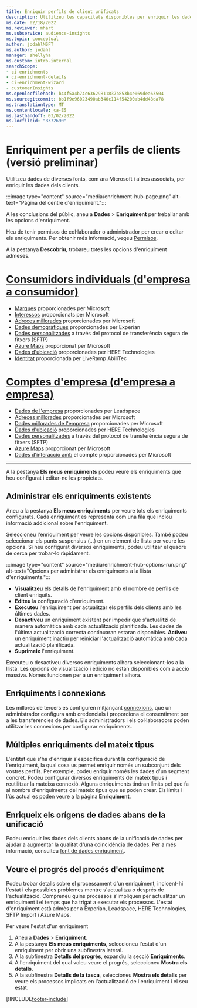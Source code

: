 ```yaml
---
title: Enriquir perfils de client unificats
description: Utilitzeu les capacitats disponibles per enriquir les dades dels clients.
ms.date: 02/18/2022
ms.reviewer: mhart
ms.subservice: audience-insights
ms.topic: conceptual
author: jodahlMSFT
ms.author: jodahl
manager: shellyha
ms.custom: intro-internal
searchScope:
- ci-enrichments
- ci-enrichment-details
- ci-enrichment-wizard
- customerInsights
ms.openlocfilehash: b44f5a4b74c63629811837b853b4e069dea63504
ms.sourcegitcommit: bb1f9e96023490ab340c114f54200ab4dd48da78
ms.translationtype: MT
ms.contentlocale: ca-ES
ms.lasthandoff: 03/02/2022
ms.locfileid: "8372690"
---
```

# <a name="enrichment-for-customer-profiles-preview"></a>Enriquiment per a perfils de clients (versió preliminar)

Utilitzeu dades de diverses fonts, com ara Microsoft i altres associats, per enriquir les dades dels clients.

:::image type="content" source="media/enrichment-hub-page.png" alt-text="Pàgina del centre d'enriquiment.":::

A les conclusions del públic, aneu a **Dades** > **Enriquiment** per treballar amb les opcions d'enriquiment.  

Heu de tenir permisos de col·laborador o administrador per crear o editar els enriquiments. Per obtenir més informació, vegeu [Permisos](permissions.md).

A la pestanya **Descobriu**, trobareu totes les opcions d'enriquiment admeses.

# <a name="individual-consumers-b-to-c"></a>[Consumidors individuals (d'empresa a consumidor)](#tab/b2c)

- [Marques](enrichment-microsoft.md) proporcionades per Microsoft
- [Interessos](enrichment-microsoft.md) proporcionats per Microsoft
- [Adreces millorades](enrichment-enhanced-addresses.md) proporcionades per Microsoft 
- [Dades demogràfiques](enrichment-experian.md) proporcionades per Experian
- [Dades personalitzades](enrichment-SFTP-custom-import.md) a través del protocol de transferència segura de fitxers (SFTP) 
- [Azure Maps](enrichment-azure-maps.md) proporcionat per Microsoft
- [Dades d'ubicació](enrichment-here.md) proporcionades per HERE Technologies 
- [Identitat](enrichment-liveramp.md) proporcionada per LiveRamp AbiliTec

# <a name="business-accounts-b-to-b"></a>[Comptes d'empresa (d'empresa a empresa)](#tab/b2b)

- [Dades de l'empresa](enrichment-leadspace.md) proporcionades per Leadspace
- [Adreces millorades](enrichment-enhanced-addresses.md) proporcionades per Microsoft 
- [Dades millorades de l'empresa](enrichment-enhanced-company-data.md) proporcionades per Microsoft
- [Dades d'ubicació](enrichment-here.md) proporcionades per HERE Technologies 
- [Dades personalitzades](enrichment-SFTP-custom-import.md) a través del protocol de transferència segura de fitxers (SFTP) 
- [Azure Maps](enrichment-azure-maps.md) proporcionat per Microsoft
- [Dades d'interacció amb](enrichment-office.md) el compte proporcionades per Microsoft

---

A la pestanya **Els meus enriquiments** podeu veure els enriquiments que heu configurat i editar-ne les propietats.

## <a name="manage-existing-enrichments"></a>Administrar els enriquiments existents

Aneu a la pestanya **Els meus enriquiments** per veure tots els enriquiments configurats. Cada enriquiment es representa com una fila que inclou informació addicional sobre l'enriquiment.

Seleccioneu l'enriquiment per veure les opcions disponibles. També podeu seleccionar els punts suspensius (...) en un element de llista per veure les opcions. Si heu configurat diversos enriquiments, podeu utilitzar el quadre de cerca per trobar-lo ràpidament.

:::image type="content" source="media/enrichment-hub-options-run.png" alt-text="Opcions per administrar els enriquiments a la llista d'enriquiments.":::

- **Visualitzeu** els detalls de l'enriquiment amb el nombre de perfils de client enriquits.
- **Editeu** la configuració d'enriquiment.
- **Executeu** l'enriquiment per actualitzar els perfils dels clients amb les últimes dades.
- **Desactiveu** un enriquiment existent per impedir que s'actualitzi de manera automàtica amb cada actualització planificada. Les dades de l'última actualització correcta continuaran estaran disponibles. **Activeu** un enriquiment inactiu per reiniciar l'actualització automàtica amb cada actualització planificada.
- **Suprimeix** l'enriquiment.

Executeu o desactiveu diversos enriquiments alhora seleccionant-los a la llista. Les opcions de visualització i edició no estan disponibles com a acció massiva. Només funcionen per a un enriquiment alhora.

## <a name="enrichments-and-connections"></a>Enriquiments i connexions

Les millores de tercers es configuren mitjançant [connexions](connections.md), que un administrador configura amb credencials i proporciona el consentiment per a les transferències de dades. Els administradors i els col·laboradors poden utilitzar les connexions per configurar enriquiments.  

## <a name="multiple-enrichments-of-the-same-type"></a>Múltiples enriquiments del mateix tipus

L'entitat que s'ha d'enriquir s'especifica durant la configuració de l'enriquiment, la qual cosa us permet enriquir només un subconjunt dels vostres perfils. Per exemple, podeu enriquir només les dades d'un segment concret. Podeu configurar diversos enriquiments del mateix tipus i reutilitzar la mateixa connexió. Alguns enriquiments tindran límits pel que fa al nombre d'enriquiments del mateix tipus que es poden crear. Els límits i l'ús actual es poden veure a la pàgina **Enriquiment**.

## <a name="enrich-data-sources-before-unification"></a>Enriqueix els orígens de dades abans de la unificació

Podeu enriquir les dades dels clients abans de la unificació de dades per ajudar a augmentar la qualitat d'una coincidència de dades. Per a més informació, consulteu [font de dades enriquiment](data-sources-enrichment.md).

## <a name="see-the-progress-of-the-enrichment-process"></a>Veure el progrés del procés d'enriquiment

Podeu trobar detalls sobre el processament d'un enriquiment, incloent-hi l'estat i els possibles problemes mentre s'actualitza o després de l'actualització. Compreneu quins processos s'impliquen per actualitzar un enriquiment i el temps que ha trigat a executar els processos. L'estat d'enriquiment està admès per a Experian, Leadspace, HERE Technologies, SFTP Import i Azure Maps.

Per veure l'estat d'un enriquiment

1. Aneu a **Dades** > **Enriquiment**. 
1. A la pestanya **Els meus enriquiments**, seleccioneu l'estat d'un enriquiment per obrir una subfinestra lateral. 
1. A la subfinestra **Detalls del progrés**, expandiu la secció **Enriquiments**. 
1. A l'enriquiment del qual voleu veure el progrés, seleccioneu **Mostra els detalls**. 
1. A la subfinestra **Detalls de la tasca**, seleccioneu **Mostra els detalls** per veure els processos implicats en l'actualització de l'enriquiment i el seu estat. 

[!INCLUDE[footer-include](../includes/footer-banner.md)]
